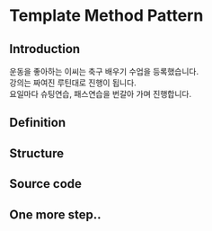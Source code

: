 # Template Method Pattern

## Introduction
운동을 좋아하는 이씨는 축구 배우기 수업을 등록했습니다.  
강의는 짜여진 루틴대로 진행이 됩니다.  
요일마다 슈팅연습, 패스연습을 번갈아 가며 진행합니다.  


## Definition



## Structure



## Source code


## One more step..
